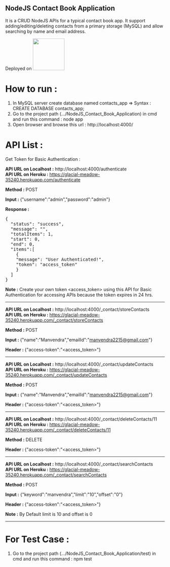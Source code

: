 ## NodeJS Contact Book Application

It is a CRUD NodeJS APIs for a typical contact book app. It support adding/editing/deleting contacts from a primary storage (MySQL) and allow searching by name and email address. 

Deployed on <a href="https://glacial-meadow-35240.herokuapp.com/"><img width="100" src="https://cdn-images-1.medium.com/max/1200/1*qgcaFqBSgNhsQQNpepIagA.png"/></a>

# How to run :

1. In MySQL server create database named contacts_app => Syntax : CREATE DATABASE contacts_app;
2. Go to the project path (.../NodeJS_Contact_Book_Application) in cmd and run this command : node app
3. Open browser and browse this url : http://localhost:4000/

# API List :

Get Token for Basic Authentication : 

<b>API URL on Localhost :</b> http://localhost:4000/authenticate<br>
<b>API URL on Heroku :</b> https://glacial-meadow-35240.herokuapp.com/authenticate

<b>Method :</b> POST

<b>Input : </b>
{"username":"admin","password":"admin"}

<b>Response : </b>
<pre>{
  "status": "success",
  "message": "",
  "totalItems": 1,
  "start": 0,
  "end": 0,
  "items":[
    {
    "message": "User Authenticated!",
    "token": "access_token"
    }
  ]
}</pre>

<b>Note :</b> Create your own token <access_token> using this API for Basic Authentication for accessing APIs because the token expires in 24 hrs.

************************************************************

<b>API URL on Localhost :</b> http://localhost:4000/_contact/storeContacts<br>
<b>API URL on Heroku :</b> https://glacial-meadow-35240.herokuapp.com/_contact/storeContacts

<b>Method :</b> POST

<b>Input : </b>
{"name":"Manvendra","emailId":"manvendra2215@gmail.com"}

<b>Header : </b>
{"access-token":"<access_token>"}

************************************************************

<b>API URL on Localhost :</b> http://localhost:4000/_contact/updateContacts<br>
<b>API URL on Heroku :</b> https://glacial-meadow-35240.herokuapp.com/_contact/updateContacts

<b>Method :</b> POST

<b>Input :</b> 
{"name":"Manvendra","emailId":"manvendra2215@gmail.com"}

<b>Header : </b>
{"access-token":"<access_token>"}

************************************************************

<b>API URL on Localhost :</b> http://localhost:4000/_contact/deleteContacts/11<br>
<b>API URL on Heroku :</b> https://glacial-meadow-35240.herokuapp.com/_contact/deleteContacts/11

<b>Method :</b> DELETE

<b>Header : </b>
{"access-token":"<access_token>"}

************************************************************

<b>API URL on Localhost :</b> http://localhost:4000/_contact/searchContacts<br>
<b>API URL on Heroku :</b> https://glacial-meadow-35240.herokuapp.com/_contact/searchContacts

<b>Method :</b> POST

<b>Input :</b> 
{"keyword":"manvendra","limit":"10","offset":"0"}

<b>Header : </b>
{"access-token":"<access_token>"}

<b>Note :</b> By Default limit is 10 and offset is 0

************************************************************


# For Test Case :

1. Go to the project path (.../NodeJS_Contact_Book_Application/test) in cmd and run this command : npm test
